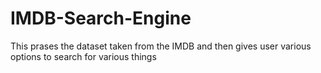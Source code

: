 # IMDB-Search-Engine
This prases the dataset taken from the IMDB and then gives user various options to search for various things
